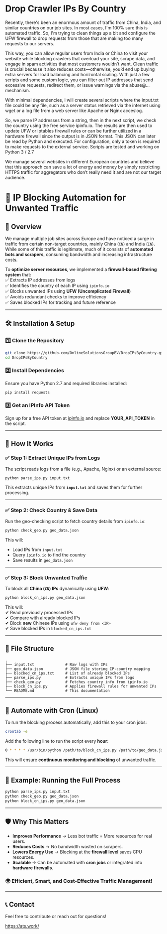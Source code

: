 # Drop Crawler IPs By Country
Recently, there's been an enormous amount of traffic from China, India, and similar countries on our job sites. In most cases, I'm 100% sure this is automated traffic. So, I'm trying to clean things up a bit and configure the UFW firewall to drop requests from those that are making too many requests to our servers.

This way, you can allow regular users from India or China to visit your website while blocking crawlers that overload your site, scrape data, and engage in spam activities that most customers wouldn’t want. Clean traffic is crucial because it also reduces costs—otherwise, you’d end up buying extra servers for load balancing and horizontal scaling. With just a few scripts and some custom logic, you can filter out IP addresses that send excessive requests, redirect them, or issue warnings via the abuse@... mechanism.

With minimal dependencies, I will create several scripts where the input.txt  file could be any file, such as a server status retrieved via the internet using wget or a log file from a web server like Apache or Nginx acceslog. 

So, we parse IP addresses from a string, then in the next script, we check the country using the free service ipinfo.io. The results are then used to update UFW or iptables firewall rules or can be further utilized in a hardware firewall since the output is in JSON format. This JSON can later be read by Python and executed. For configuration, only a token is required to make requests to the external service. Scripts are tested and working on Python 3 / 2.7

We manage several websites in different European countries and believe that this approach can save a lot of energy and money by simply restricting HTTPS traffic for aggregators who don’t really need it and are not our target audience.




# 🚀 IP Blocking Automation for Unwanted Traffic  

## 📌 Overview  

We manage multiple job sites across Europe and have noticed a surge in traffic from certain non-target countries, mainly China (`CN`) and India (`IN`). While some of this traffic is legitimate, much of it consists of **automated bots and scrapers**, consuming bandwidth and increasing infrastructure costs.  

To **optimize server resources**, we implemented a **firewall-based filtering system** that:  
✅ Extracts IP addresses from logs  
✅ Identifies the country of each IP using `ipinfo.io`  
✅ Blocks unwanted IPs using **UFW (Uncomplicated Firewall)**  
✅ Avoids redundant checks to improve efficiency  
✅ Saves blocked IPs for tracking and future reference  

---

## 🛠️ Installation & Setup  

### 1️⃣ Clone the Repository  

```bash
git clone https://github.com/OnlineSolutionsGroupBV/DropIPsByCountry.git
cd DropIPsByCountry
```

### 2️⃣ Install Dependencies  

Ensure you have Python 2.7 and required libraries installed:

```bash
pip install requests
```

### 3️⃣ Get an IPInfo API Token  

Sign up for a free API token at [ipinfo.io](https://ipinfo.io/signup) and replace **YOUR_API_TOKEN** in the script.  

---

## 📜 How It Works  

### ✅ **Step 1: Extract Unique IPs from Logs**  

The script reads logs from a file (e.g., Apache, Nginx) or an external source:

```bash
python parse_ips.py input.txt
```

This extracts unique IPs from **`input.txt`** and saves them for further processing.  

---

### ✅ **Step 2: Check Country & Save Data**  

Run the geo-checking script to fetch country details from `ipinfo.io`:  

```bash
python check_geo.py geo_data.json
```

This will:  
- Load IPs from `input.txt`  
- Query `ipinfo.io` to find the country  
- Save results in `geo_data.json`  

---

### ✅ **Step 3: Block Unwanted Traffic**  

To block all **China (`CN`) IPs** dynamically using **UFW**:  

```bash
python block_cn_ips.py geo_data.json
```

This will:  
✔ Read previously processed IPs  
✔ Compare with already blocked IPs  
✔ Block **new** Chinese IPs using `ufw deny from <IP>`  
✔ Save blocked IPs in `blocked_cn_ips.txt`  

---

## 📂 File Structure  

```
.
├── input.txt              # Raw logs with IPs
├── geo_data.json          # JSON file storing IP-country mapping
├── blocked_cn_ips.txt     # List of already blocked IPs
├── parse_ips.py           # Extracts unique IPs from logs
├── check_geo.py           # Fetches country info from ipinfo.io
├── block_cn_ips.py        # Applies firewall rules for unwanted IPs
└── README.md              # This documentation
```

---

## 🔄 Automate with Cron (Linux)  

To run the blocking process automatically, add this to your cron jobs:  

```bash
crontab -e
```

Add the following line to run the script every **hour**:  

```bash
0 * * * * /usr/bin/python /path/to/block_cn_ips.py /path/to/geo_data.json
```

This will ensure **continuous monitoring and blocking** of unwanted traffic.  

---

## 🚀 Example: Running the Full Process  

```bash
python parse_ips.py input.txt
python check_geo.py geo_data.json
python block_cn_ips.py geo_data.json
```

---

## 🛡️ Why This Matters  

- **Improves Performance** → Less bot traffic = More resources for real users.  
- **Reduces Costs** → No bandwidth wasted on scrapers.  
- **Lowers Energy Use** → Blocking at the **firewall level** saves CPU resources.  
- **Scalable** → Can be automated with **cron jobs** or integrated into **hardware firewalls**.  

### 🌍 **Efficient, Smart, and Cost-Effective Traffic Management!**  

---

## 📞 Contact  

Feel free to contribute or reach out for questions!  


https://ats.work/ 

